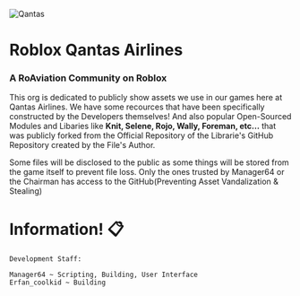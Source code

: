 ![Qantas](https://logodownload.org/wp-content/uploads/2020/03/qantas-airways-logo-5.png)
# Roblox Qantas Airlines
### A RoAviation Community on Roblox

This org is dedicated to publicly show assets we use in our games here at Qantas Airlines. We have some recources that have been specifically constructed by the Developers themselves! And also popular Open-Sourced Modules and Libaries like **Knit, Selene, Rojo, Wally, Foreman, etc...** that was publicly forked from the Official Repository of the Librarie's GitHub Repository created by the File's Author.

Some files will be disclosed to the public as some things will be stored from the game itself to prevent file loss. Only the ones trusted by Manager64 or the Chairman has access to the GitHub(Preventing Asset Vandalization & Stealing)

# Information! 📋

```
Development Staff:

Manager64 ~ Scripting, Building, User Interface
Erfan_coolkid ~ Building
```
